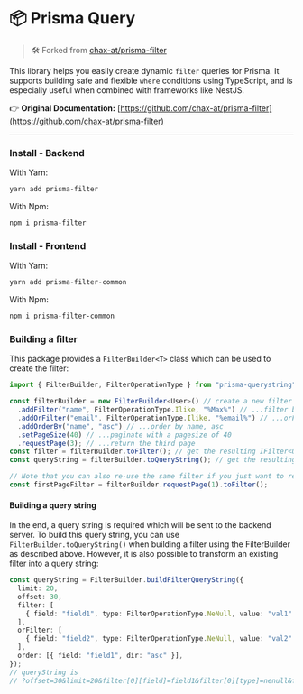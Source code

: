 # 📦 Prisma Query

> 🛠 Forked from [chax-at/prisma-filter](https://github.com/chax-at/prisma-filter)

This library helps you easily create dynamic `filter` queries for Prisma. It supports building safe and flexible `where` conditions using TypeScript, and is especially useful when combined with frameworks like NestJS.

👉 **Original Documentation:** [https://github.com/chax-at/prisma-filter](https://github.com/chax-at/prisma-filter)

---

### Install - Backend

With Yarn:

```bash
yarn add prisma-filter
```

With Npm:

```bash
npm i prisma-filter
```

### Install - Frontend

With Yarn:

```bash
yarn add prisma-filter-common
```

With Npm:

```bash
npm i prisma-filter-common
```

### Building a filter

This package provides a `FilterBuilder<T>` class which can be used to create the filter:

```typescript
import { FilterBuilder, FilterOperationType } from "prisma-querystring";

const filterBuilder = new FilterBuilder<User>() // create a new filter builder for User entities..
  .addFilter("name", FilterOperationType.Ilike, "%Max%") // ...filter by name ilike '%Max%'
  .addOrFilter("email", FilterOperationType.Ilike, "%email%") // ...orFilter by email ilike '%email%'
  .addOrderBy("name", "asc") // ...order by name, asc
  .setPageSize(40) // ...paginate with a pagesize of 40
  .requestPage(3); // ...return the third page
const filter = filterBuilder.toFilter(); // get the resulting IFilter<User>
const queryString = filterBuilder.toQueryString(); // get the resulting query string (as described below)

// Note that you can also re-use the same filter if you just want to request a different page without changing filter or ordering:
const firstPageFilter = filterBuilder.requestPage(1).toFilter();
```

#### Building a query string

In the end, a query string is required which will be sent to the backend server. To build this query string,
you can use `FilterBuilder.toQueryString()` when building a filter using the FilterBuilder as described above.
However, it is also possible to transform an existing filter into a query string:

```typescript
const queryString = FilterBuilder.buildFilterQueryString({
  limit: 20,
  offset: 30,
  filter: [
    { field: "field1", type: FilterOperationType.NeNull, value: "val1" },
  ],
  orFilter: [
    { field: "field2", type: FilterOperationType.NeNull, value: "val2" },
  ],
  order: [{ field: "field1", dir: "asc" }],
});
// queryString is
// ?offset=30&limit=20&filter[0][field]=field1&filter[0][type]=nenull&filter[0][value]=val1&orFilter[0][field]=field2&orFilter[0][type]=nenull&orFilter[0][value]=val2&order[0][field]=field1&order[0][dir]=asc&order[1][field]=field2&order[1][dir]=desc
```

